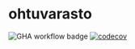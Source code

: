# ohtuvarasto

![GHA workflow badge](https://github.com/SaijaGit/ohtuvarasto/workflows/CI/badge.svg)
[![codecov](https://codecov.io/gh/SaijaGit/ohtuvarasto/graph/badge.svg?token=QYC6LOAQ6I)](https://codecov.io/gh/SaijaGit/ohtuvarasto)
